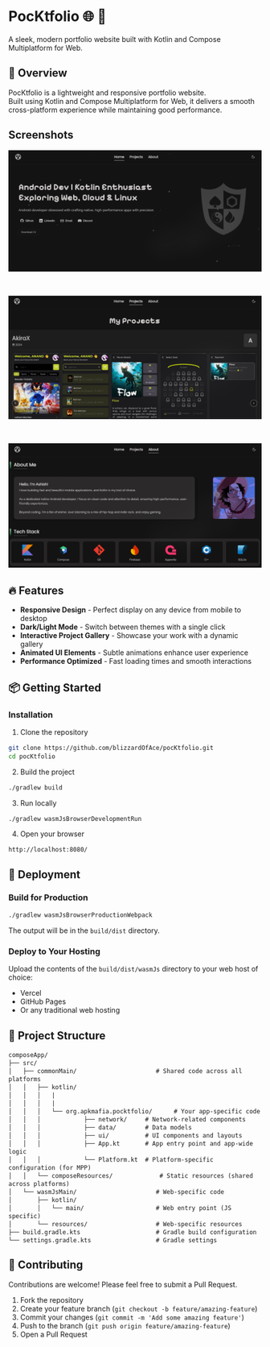 # PocKtfolio 🌐 🚀

A sleek, modern portfolio website built with Kotlin and Compose Multiplatform for Web.

## 📌 Overview  

PocKtfolio is a lightweight and responsive portfolio website.  
Built using Kotlin and Compose Multiplatform for Web, it delivers a smooth cross-platform experience while maintaining good performance.

## Screenshots

![Home Screen](assets/screenshots/home_screen.png)

<br>

![Projects Screen](assets/screenshots/projects_screen.png)

<br>

![About Screen](assets/screenshots/about_screen.png)

  

## 🔥 Features

- **Responsive Design** - Perfect display on any device from mobile to desktop
- **Dark/Light Mode** - Switch between themes with a single click
- **Interactive Project Gallery** - Showcase your work with a dynamic gallery
- **Animated UI Elements** - Subtle animations enhance user experience
- **Performance Optimized** - Fast loading times and smooth interactions

## 📦 Getting Started

### Installation

1. Clone the repository
```bash
git clone https://github.com/blizzardOfAce/pocKtfolio.git
cd pocKtfolio
```

2. Build the project
```bash
./gradlew build
```

3. Run locally
```bash
./gradlew wasmJsBrowserDevelopmentRun
```

4. Open your browser
```
http://localhost:8080/
```


## 🚀 Deployment

### Build for Production

```bash
./gradlew wasmJsBrowserProductionWebpack
```

The output will be in the `build/dist` directory.

### Deploy to Your Hosting

Upload the contents of the `build/dist/wasmJs` directory to your web host of choice:

- Vercel
- GitHub Pages
- Or any traditional web hosting

## 📱 Project Structure

```
composeApp/
├── src/
│   ├── commonMain/                      # Shared code across all platforms
│   │   ├── kotlin/
│   │   │   |
│   │   │   |   
│   │   │   └── org.apkmafia.pocktfolio/      # Your app-specific code
│   │   │            ├── network/     # Network-related components
│   │   │            ├── data/        # Data models
│   │   │            ├── ui/          # UI components and layouts
│   │   │            ├── App.kt       # App entry point and app-wide logic
│   │   │            └── Platform.kt  # Platform-specific configuration (for MPP)
│   │   └── composeResources/             # Static resources (shared across platforms)
│   └── wasmJsMain/                      # Web-specific code
│       ├── kotlin/
│       │   └── main/                    # Web entry point (JS specific)
│       └── resources/                   # Web-specific resources
├── build.gradle.kts                     # Gradle build configuration
└── settings.gradle.kts                  # Gradle settings

```

## 🤝 Contributing

Contributions are welcome! Please feel free to submit a Pull Request.

1. Fork the repository
2. Create your feature branch (`git checkout -b feature/amazing-feature`)
3. Commit your changes (`git commit -m 'Add some amazing feature'`)
4. Push to the branch (`git push origin feature/amazing-feature`)
5. Open a Pull Request
   

